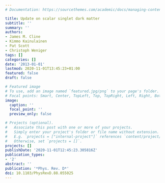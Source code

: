 ```yaml
---
# Documentation: https://sourcethemes.com/academic/docs/managing-content/

title: Update on scalar singlet dark matter
subtitle: ''
summary: ''
authors:
- James M. Cline
- Kimmo Kainulainen
- Pat Scott
- Christoph Weniger
tags: []
categories: []
date: '2013-01-01'
lastmod: 2020-11-01T13:45:23+01:00
featured: false
draft: false

# Featured image
# To use, add an image named `featured.jpg/png` to your page's folder.
# Focal points: Smart, Center, TopLeft, Top, TopRight, Left, Right, BottomLeft, Bottom, BottomRight.
image:
  caption: ''
  focal_point: ''
  preview_only: false

# Projects (optional).
#   Associate this post with one or more of your projects.
#   Simply enter your project's folder or file name without extension.
#   E.g. `projects = ["internal-project"]` references `content/project/deep-learning/index.md`.
#   Otherwise, set `projects = []`.
projects: []
publishDate: '2020-11-01T12:45:23.305816Z'
publication_types:
- '2'
abstract: ''
publication: '*Phys. Rev. D*'
doi: 10.1103/PhysRevD.88.055025
---
```

